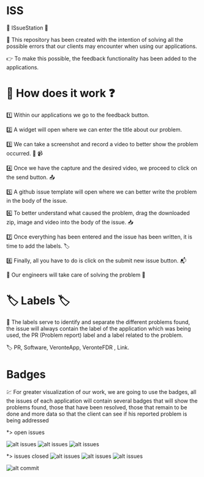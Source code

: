 # ISS

🚀 ISsueStation 🚀 

📮 This repository has been created with the intention of solving all the possible errors that our clients may encounter when using our applications.

👉 To make this possible, the feedback functionality has been added to the applications.

# 🧾 How does it work ❓

1️⃣ Within our applications we go to the feedback button.

2️⃣ A widget will open where we can enter the title about our problem.

3️⃣ We can take a screenshot and record a video to better show the problem occurred. 📸 📹

4️⃣ Once we have the capture and the desired video, we proceed to click on the send button. 📤

5️⃣ A github issue template will open where we can better write the problem in the body of the issue.

6️⃣ To better understand what caused the problem, drag the downloaded zip, image and video into the body of the issue. 📥

7️⃣ Once everything has been entered and the issue has been written, it is time to add the labels. 🏷️

8️⃣ Finally, all you have to do is click on the submit new issue button. 📬

🌟 Our engineers will take care of solving the problem 🌟


# 🏷️ Labels 🏷️

📝 The labels serve to identify and separate the different problems found, the issue will always contain the label of the application which was being used, 
    the PR (Problem report) label and a label related to the problem.

🏷️ PR, Software, VeronteApp, VeronteFDR , Link.


# Badges

💹 For greater visualization of our work, we are going to use the badges, all the issues of each application will contain several badges that will show the problems found, those that have been resolved, those that remain to be done and more data so that the client can see if his reported problem is being addressed

*> open issues

![alt issues](https://img.shields.io/github/issues/embention/ISS/VeronteApp?color=blue&label=ISS%2FVeronteApp%20issues&logo=github&style=for-the-badge)
![alt issues](https://img.shields.io/github/issues/embention/ISS/VeronteFDR?color=blue&label=ISS%2FVeronteFDR%20issues&logo=github&style=for-the-badge)
![alt issues](https://img.shields.io/github/issues/embention/ISS/VeronteLink?color=blue&label=ISS%2FVeronteLink%20issues&logo=github&style=for-the-badge)

*> issues closed
![alt issues](https://img.shields.io/github/issues-closed-raw/embention/ISS/VeronteApp?label=ISS%2FVeronteApp%20&logo=github&style=for-the-badge)
![alt issues](https://img.shields.io/github/issues-closed-raw/embention/ISS/VeronteFDR?label=ISS%2FVeronteFDR%20&logo=github&style=for-the-badge)
![alt issues](https://img.shields.io/github/issues-closed-raw/embention/ISS/VeronteLink?label=ISS%2FVeronteLink%20&logo=github&style=for-the-badge)







![alt commit](https://img.shields.io/github/issues-search/jmt1/trial_travis?label=%20ISS%20%2FVeronteApp&logo=github&logoColor=white&query=is%3Aopen%20is%3Aissue%20label%3Abug&style=for-the-badge)


              
